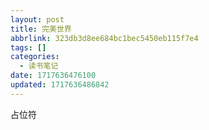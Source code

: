 ```yaml
---
layout: post
title: 完美世界
abbrlink: 323db3d8ee684bc1bec5450eb115f7e4
tags: []
categories:
  - 读书笔记
date: 1717636476100
updated: 1717636486842
---
```


占位符
